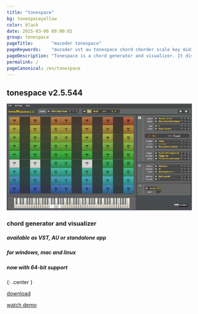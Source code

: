 ```yaml
---
title: "tonespace"
bg: tonespaceyellow
color: black 
date: 2015-03-06 09:00:01
group: tonespace
pageTitle:       "mucoder tonespace"
pageKeywords:    "mucoder vst au tonespace chord chorder scale key midi plugin instrument"
pageDescription: "Tonespace is a chord generator and visualizer. It displays chords and scales on a grid, making it easy to understand their structure. It displays chords on a piano keyboard, making it easy to play them. Tonespace supports 39 chord types, 25 chord voicings/inversions, 21 scales, 18 keys, and 50 different grids. It accepts easy, single-note MIDI input for triggering or viewing chords, and it can output chords over MIDI to your favorite synth. Tonespace acts either as a VST or Audio Unit plugin for your DAW, or as a standalone application."
permalink: /
pageCanonical: /en/tonespace
---
```


## tonespace v2.5.544


![tonespace](/img/tonespace.jpg)


### chord generator and visualizer

##### available as VST, AU or standalone app

##### for windows, mac and linux

##### now with 64-bit support

{: .center }
<div>
<p></p>
<p><a class="large-button button-primary u-fixed-width-20" href="#download">download</a></p>
<p><a class="large-button u-fixed-width-20" href="#demo">watch demo</a></p>
</div>

